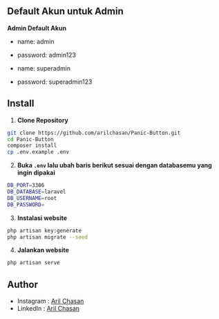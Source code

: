 
## Default Akun untuk Admin

**Admin Default Akun**

-   name: admin
-   password: admin123

-   name: superadmin
-   password: superadmin123

## Install

1. **Clone Repository**

```bash
git clone https://github.com/arilchasan/Panic-Button.git
cd Panic-Button
composer install
cp .env.example .env
```

2. **Buka `.env` lalu ubah baris berikut sesuai dengan databasemu yang ingin dipakai**

```bash
DB_PORT=3306
DB_DATABASE=laravel
DB_USERNAME=root
DB_PASSWORD=
```

3. **Instalasi website**

```bash
php artisan key:generate
php artisan migrate --seed
```

4. **Jalankan website**

```bash
php artisan serve
```

## Author

-   Instagram : <a href="https://www.instagram.com/arilchasan_/"> Aril Chasan</a>
-   LinkedIn : <a href="https://www.linkedin.com/in/arilchasan/"> Aril Chasan</a>
